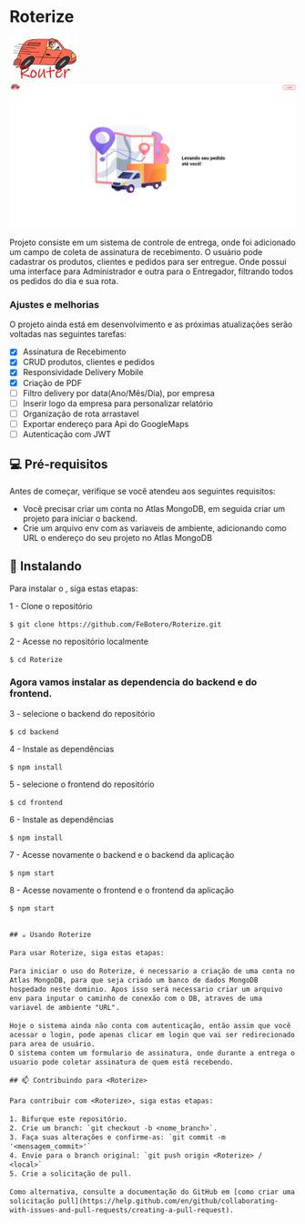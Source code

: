 # Roterize

<img src="https://github.com/FeBotero/Roterize/blob/main/frontend/public/Router1.svg"  width="120" alt="Roterize">



<img src="https://github.com/FeBotero/Roterize/blob/main/frontend/public/Home.png" alt="Roterize">

Projeto consiste em um sistema de controle de entrega, onde foi adicionado um campo de coleta de assinatura de recebimento. O usuário pode cadastrar os produtos, clientes e pedidos para ser entregue. Onde possui uma interface para Administrador e outra para o Entregador, filtrando todos os pedidos do dia e sua rota.

### Ajustes e melhorias

O projeto ainda está em desenvolvimento e as próximas atualizações serão voltadas nas seguintes tarefas:

- [x] Assinatura de Recebimento
- [x] CRUD produtos, clientes e pedidos
- [x] Responsividade Delivery Mobile
- [x] Criação de PDF
- [ ] Filtro delivery por data(Ano/Mês/Dia), por empresa
- [ ] Inserir logo da empresa para personalizar relatório
- [ ] Organização de rota arrastavel
- [ ] Exportar endereço para Api do GoogleMaps
- [ ] Autenticação com JWT

## 💻 Pré-requisitos

Antes de começar, verifique se você atendeu aos seguintes requisitos:

- Você precisar criar um conta no Atlas MongoDB, em seguida criar um projeto para iniciar o backend.
- Crie um arquivo env com as variaveis de ambiente, adicionando como URL o endereço do seu projeto no Atlas MongoDB

## 🚀 Instalando <Roterize>

Para instalar o <Roterize>, siga estas etapas:

<p>1 - Clone o repositório</p>
   
`$ git clone https://github.com/FeBotero/Roterize.git`

<p>2 - Acesse no repositório localmente</p>

`$ cd Roterize`

<h3>Agora vamos instalar as dependencia do backend e do frontend.</h3>

<p>3 - selecione o backend do repositório</p>

`$ cd backend`

<p>4 - Instale as dependências</p>

`$ npm install`

<p>5 - selecione o frontend do repositório</p>

`$ cd frontend`

<p>6 - Instale as dependências</p>

`$ npm install`

<p>7 - Acesse novamente o backend e o backend da aplicação</p>

`$ npm start`

<p>8 - Acesse novamente o frontend e o frontend da aplicação</p>

`$ npm start`

```

## ☕ Usando Roterize

Para usar Roterize, siga estas etapas:

Para iniciar o uso do Roterize, é necessario a criação de uma conta no Atlas MongoDB, para que seja criado um banco de dados MongoDB hospedado neste dominio. Apos isso será necessario criar um arquivo env para inputar o caminho de conexão com o DB, atraves de uma variavel de ambiente "URL".

Hoje o sistema ainda não conta com autenticação, então assim que você acessar o login, pode apenas clicar em login que vai ser redirecionado para area de usuário.
O sistema contem um formulario de assinatura, onde durante a entrega o usuario pode coletar assinatura de quem está recebendo.

## 📫 Contribuindo para <Roterize>

Para contribuir com <Roterize>, siga estas etapas:

1. Bifurque este repositório.
2. Crie um branch: `git checkout -b <nome_branch>`.
3. Faça suas alterações e confirme-as: `git commit -m '<mensagem_commit>'`
4. Envie para o branch original: `git push origin <Roterize> / <local>`
5. Crie a solicitação de pull.

Como alternativa, consulte a documentação do GitHub em [como criar uma solicitação pull](https://help.github.com/en/github/collaborating-with-issues-and-pull-requests/creating-a-pull-request).






```
